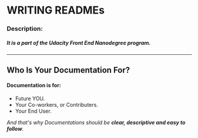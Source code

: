 # **WRITING READMEs**

### Description:
##### It is a part of the _Udacity Front End Nanodegree program_.

---------------------------------------------------------------------------------------------------------------------



 ## **Who Is Your Documentation For?**

#### Documentation is for:
- Future YOU.
- Your Co-workers, or Contributers.
- Your End User.

_And that's why Documentations should be **clear, descriptive and easy to follow**._


